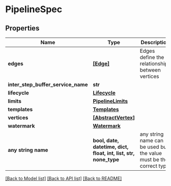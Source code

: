 # PipelineSpec


## Properties
Name | Type | Description | Notes
------------ | ------------- | ------------- | -------------
**edges** | [**[Edge]**](Edge.md) | Edges define the relationships between vertices | [optional] 
**inter_step_buffer_service_name** | **str** |  | [optional] 
**lifecycle** | [**Lifecycle**](Lifecycle.md) |  | [optional] 
**limits** | [**PipelineLimits**](PipelineLimits.md) |  | [optional] 
**templates** | [**Templates**](Templates.md) |  | [optional] 
**vertices** | [**[AbstractVertex]**](AbstractVertex.md) |  | [optional] 
**watermark** | [**Watermark**](Watermark.md) |  | [optional] 
**any string name** | **bool, date, datetime, dict, float, int, list, str, none_type** | any string name can be used but the value must be the correct type | [optional]

[[Back to Model list]](../README.md#documentation-for-models) [[Back to API list]](../README.md#documentation-for-api-endpoints) [[Back to README]](../README.md)


